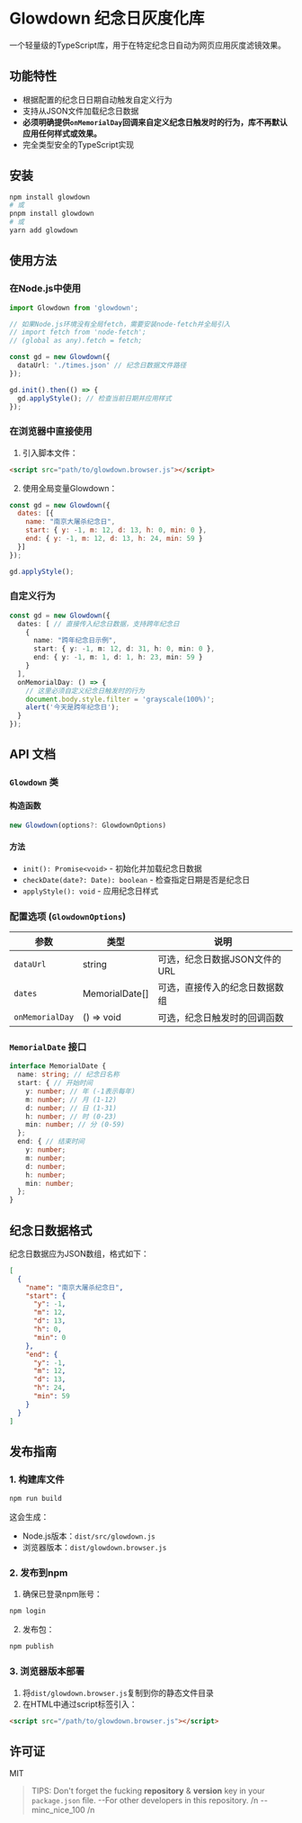 # Glowdown 纪念日灰度化库

一个轻量级的TypeScript库，用于在特定纪念日自动为网页应用灰度滤镜效果。

## 功能特性

- 根据配置的纪念日日期自动触发自定义行为
- 支持从JSON文件加载纪念日数据
- **必须明确提供`onMemorialDay`回调来自定义纪念日触发时的行为，库不再默认应用任何样式或效果。**
- 完全类型安全的TypeScript实现

## 安装

```bash
npm install glowdown
# 或
pnpm install glowdown
# 或
yarn add glowdown
```

## 使用方法

### 在Node.js中使用

```typescript
import Glowdown from 'glowdown';

// 如果Node.js环境没有全局fetch，需要安装node-fetch并全局引入
// import fetch from 'node-fetch';
// (global as any).fetch = fetch;

const gd = new Glowdown({ 
  dataUrl: './times.json' // 纪念日数据文件路径
});

gd.init().then(() => {
  gd.applyStyle(); // 检查当前日期并应用样式
});
```

### 在浏览器中直接使用

1. 引入脚本文件：
```html
<script src="path/to/glowdown.browser.js"></script>
```

2. 使用全局变量Glowdown：
```javascript
const gd = new Glowdown({
  dates: [{
    name: "南京大屠杀纪念日",
    start: { y: -1, m: 12, d: 13, h: 0, min: 0 },
    end: { y: -1, m: 12, d: 13, h: 24, min: 59 }
  }]
});

gd.applyStyle();
```

### 自定义行为

```typescript
const gd = new Glowdown({
  dates: [ // 直接传入纪念日数据，支持跨年纪念日
    {
      name: "跨年纪念日示例",
      start: { y: -1, m: 12, d: 31, h: 0, min: 0 },
      end: { y: -1, m: 1, d: 1, h: 23, min: 59 }
    }
  ],
  onMemorialDay: () => {
    // 这里必须自定义纪念日触发时的行为
    document.body.style.filter = 'grayscale(100%)';
    alert('今天是跨年纪念日');
  }
});
```
## API 文档

### `Glowdown` 类

#### 构造函数
```typescript
new Glowdown(options?: GlowdownOptions)
```

#### 方法
- `init(): Promise<void>` - 初始化并加载纪念日数据
- `checkDate(date?: Date): boolean` - 检查指定日期是否是纪念日
- `applyStyle(): void` - 应用纪念日样式

### 配置选项 (`GlowdownOptions`)

| 参数 | 类型 | 说明 |
|------|------|------|
| `dataUrl` | string | 可选，纪念日数据JSON文件的URL |
| `dates` | MemorialDate[] | 可选，直接传入的纪念日数据数组 |
| `onMemorialDay` | () => void | 可选，纪念日触发时的回调函数 |

### `MemorialDate` 接口

```typescript
interface MemorialDate {
  name: string; // 纪念日名称
  start: { // 开始时间
    y: number; // 年 (-1表示每年)
    m: number; // 月 (1-12)
    d: number; // 日 (1-31)
    h: number; // 时 (0-23)
    min: number; // 分 (0-59)
  };
  end: { // 结束时间
    y: number;
    m: number;
    d: number;
    h: number;
    min: number;
  };
}
```

## 纪念日数据格式

纪念日数据应为JSON数组，格式如下：

```json
[
  {
    "name": "南京大屠杀纪念日",
    "start": {
      "y": -1,
      "m": 12,
      "d": 13,
      "h": 0,
      "min": 0
    },
    "end": {
      "y": -1,
      "m": 12,
      "d": 13,
      "h": 24,
      "min": 59
    }
  }
]
```

## 发布指南

### 1. 构建库文件

```bash
npm run build
```

这会生成：
- Node.js版本：`dist/src/glowdown.js`
- 浏览器版本：`dist/glowdown.browser.js`

### 2. 发布到npm

1. 确保已登录npm账号：
```bash
npm login
```

2. 发布包：
```bash
npm publish
```

### 3. 浏览器版本部署

1. 将`dist/glowdown.browser.js`复制到你的静态文件目录
2. 在HTML中通过script标签引入：
```html
<script src="/path/to/glowdown.browser.js"></script>
```

## 许可证

MIT


> TIPS:
> Don't forget the fucking **repository** & **version** key in your `package.json` file. 
> --For other developers in this repository. /n
> --minc_nice_100 /n
 